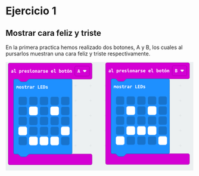 # Ejercicio 1

## Mostrar cara feliz y triste

En la primera practica hemos realizado dos botones, A y B, los cuales al pursarlos muestran una cara feliz y triste respectivamente.

![actividad1](/imagenes/modulo1_actividad1.png)
